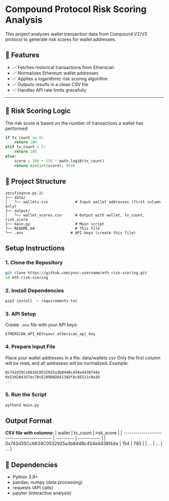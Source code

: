 # Compound Protocol Risk Scoring Analysis

This project analyzes wallet transaction data from Compound V2/V3 protocol to generate risk scores for wallet addresses.


## 📌 Features

- ✅ Fetches historical transactions from Etherscan
- ✅ Normalizes Ethereum wallet addresses
- ✅ Applies a logarithmic risk scoring algorithm
- ✅ Outputs results in a clean CSV file
- ✅ Handles API rate limits gracefully

---

## 🧠 Risk Scoring Logic

The risk score is based on the number of transactions a wallet has performed:

```python
if tx_count == 0:
    return 100
elif tx_count < 5:
    return 200
else:
    score = 300 + 150 * math.log10(tx_count)
    return min(int(score), 950)

```

## 📁 Project Structure

```
zerufinance-ps-2/
├── data/
│   └── wallets.csv            # Input wallet addresses (first column only)
├── output/
│   └── wallet_scores.csv      # Output with wallet, tx_count, risk_score
├── main.py                    # Main script
└── README.md                  # This file
└── .env                     # API keys (create this file)
```

## Setup Instructions

### 1. Clone the Repository
```bash
git clone https://github.com/your-username/eth-risk-scoring.git
cd eth-risk-scoring
```

### 2. Install Dependencies
```bash
pip3 install -r requirements.txt
```

### 3. API Setup
Create `.env` file with your API keys:
```env
ETHERSCAN_API_KEY=your_etherscan_api_key
```

### 4. Prepare Input File
Place your wallet addresses in a file: data/wallets.csv
Only the first column will be read, and all addresses will be normalized.
Example:
```bash
0x742d35Cc6634C0532925a3b844Bc454e4438f44e
0x53d284357ec70cE289D6D64134DfAc8E511c8a3D
...
```

### 5. Run the Script
```bash
python3 main.py
```
## Output Format

**CSV file with columns:**
| wallet                                     | tx\_count | risk\_score |
| ------------------------------------------ | --------- | ----------- |
| 0x742d35Cc6634C0532925a3b844Bc454e4438f44e | 154       | 793         |
| ...                                        | ...       | ...         |


## 🚨 Dependencies

- Python 3.8+
- pandas, numpy (data processing)
- requests (API calls)
- jupyter (interactive analysis)